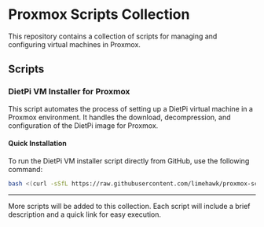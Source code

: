 # Proxmox Scripts Collection

This repository contains a collection of scripts for managing and configuring virtual machines in Proxmox.

## Scripts

### DietPi VM Installer for Proxmox
This script automates the process of setting up a DietPi virtual machine in a Proxmox environment. It handles the download, decompression, and configuration of the DietPi image for Proxmox.

#### Quick Installation
To run the DietPi VM installer script directly from GitHub, use the following command:

```sh
bash <(curl -sSfL https://raw.githubusercontent.com/limehawk/proxmox-scripts/main/scripts/dietpi-install.sh)
```

---

More scripts will be added to this collection. Each script will include a brief description and a quick link for easy execution.
